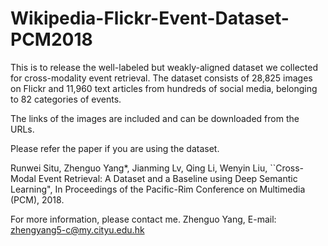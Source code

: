 # Wikipedia-Flickr-Event-Dataset-PCM2018
This is to release the well-labeled but weakly-aligned dataset we collected for cross-modality event retrieval. The dataset consists of 28,825 images on Flickr and 11,960 text articles from hundreds of social media, belonging to 82 categories of events.

The links of the images are included and can be downloaded from the URLs.

Please refer the paper if you are using the dataset.

Runwei Situ, Zhenguo Yang*, Jianming Lv, Qing Li, Wenyin Liu, ``Cross-Modal Event Retrieval: A Dataset and a Baseline using Deep Semantic Learning", In Proceedings of the Pacific-Rim Conference on Multimedia (PCM), 2018. 

For more information, please contact me. Zhenguo Yang, E-mail: zhengyang5-c@my.cityu.edu.hk
